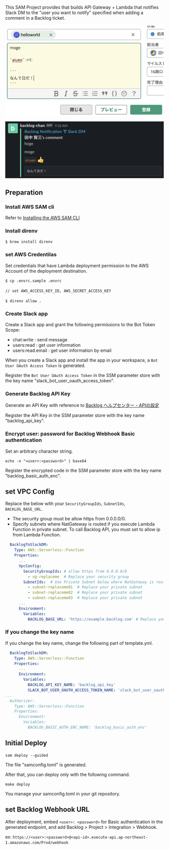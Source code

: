 This SAM Project provides that builds API Gateway + Lambda that notifies Slack DM to the "user you want to notify" specified when adding a comment in a Backlog ticket.

![img](step1_add_comment.png)

![img](step2_slack_dm.png)

## Preparation

### Install AWS SAM cli

Refer to [Installing the AWS SAM CLI](https://docs.aws.amazon.com/serverless-application-model/latest/developerguide/serverless-sam-cli-install.html)

### Install direnv

```shell
$ brew install direnv
```

### set AWS Credentilas

Set credentials that have Lambda deployment permission to the AWS Account of the deployment destination.

```shell
$ cp .envrc.sample .envrc

// set AWS_ACCESS_KEY_ID, AWS_SECRET_ACCESS_KEY

$ direnv allow .
```

### Create Slack app

Create a Slack app and grant the following permissions to the Bot Token Scope:

* chat:write : send message
* users:read : get user information
* users:read.email : get user information by email

When you create a Slack app and install the app in your workspace, a `Bot User OAuth Access Token` is generated.

Register the `Bot User OAuth Access Token` in the SSM parameter store with the key name "slack_bot_user_oauth_access_token".

### Generate Backlog API Key

Generate an API Key with reference to [Backlog ヘルプセンター - APIの設定](https://support-ja.backlog.com/hc/ja/articles/360035641754-API%E3%81%AE%E8%A8%AD%E5%AE%9A)

Register the API Key in the SSM parameter store with the key name "backlog_api_key".

### Encrypt user: password for Backlog Webhook Basic authentication

Set an arbitrary character string.

```shell
echo -n "<user>:<password>" | base64
```

Register the encrypted code in the SSM parameter store with the key name "backlog_basic_auth_enc".

## set VPC Config

Replace the below with your `SecurityGroupIds`, `SubnetIds`, `BACKLOG_BASE_URL`.

* The security group must be allow https from 0.0.0.0/0.
* Specify subnets where NatGateway is routed if you execute Lambda Function in private subnet.
  To call Backlog API, you must set to allow ip from Lambda Function.

```yml
  BacklogToSlackDM:
    Type: AWS::Serverless::Function
    Properties:
      ...
      VpcConfig:
        SecurityGroupIds: # allow https from 0.0.0.0/0
          - sg-replaceme  # Replace your security group
        SubnetIds:  # Use Private Subnet below where NatGateway is routed.
          - subnet-replaceme01  # Replace your private subnet
          - subnet-replaceme02  # Replace your private subnet
          - subnet-replaceme03  # Replace your private subnet
      ...
      Environment:
        Variables:
          BACKLOG_BASE_URL: 'https://example.backlog.com' # Replace your backlog base url
```

### If you change the key name

If you change the key name, change the following part of template.yml.

```yml
  BacklogToSlackDM:
    Type: AWS::Serverless::Function
    Properties:
      ...
      Environment:
        Variables:
          BACKLOG_API_KEY_NAME: 'backlog_api_key'
          SLACK_BOT_USER_OAUTH_ACCESS_TOKEN_NAME: 'slack_bot_user_oauth_access_token'
...
  Authorizer:
    Type: AWS::Serverless::Function
    Properties:
      Environment:
        Variables:
          BACKLOG_BASIC_AUTH_ENC_NAME: 'backlog_basic_auth_enc'
```

## Initial Deploy

```
sam deploy --guided
```

The file "samconfig.toml" is generated.

After that, you can deploy only with the following command.

```shell
make deploy
```

You manage your samconfig.toml in your git repository.

## set Backlog Webhook URL

After deployment, embed `<user>: <password>` for Basic authentication in the generated endpoint, and add Backlog > Project > Integration > Webhook.

ex: `https://<user>:<password>@<api-id>.execute-api.ap-northeast-1.amazonaws.com/Prod/webhook`
